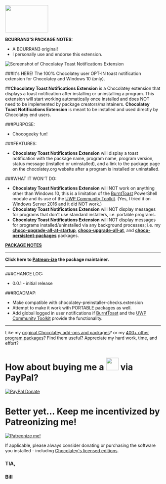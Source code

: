 <img src="https://raw.githubusercontent.com/bcurran3/ChocolateyPackages/master/InstChoco/InstChoco_icon.png" width="139" height="88">

**BCURRAN3'S PACKAGE NOTES:**

* A BCURRAN3 original!
* I personally use and endorse this extension.

![Screenshot of Chocolatey Toast Notifications Extension](https://cdn.rawgit.com/bcurran3/ChocolateyPackages/master/chocolatey-toast-notifications.extension/chocolatey-toast-notifications.extension_screenshot.png)

###It's HERE! The 100% Chocolatey user OPT-IN toast notification extension for Chocolatey and Windows 10 (only).

##**Chocolatey Toast Notifications Extension** is a Chocolatey extension that displays a toast notification after installing or uninstalling a program. This extension will start working automatically once installed and does NOT need to be implemented by package creators/maintainers. **Chocolatey Toast Notifications Extension** is meant to be installed and used directly by Chocolatey end users.

###PURPOSE:

* Chocogeeky fun!

###FEATURES: 
* **Chocolatey Toast Notifications Extension** will display a toast notification with the package name, program name, program version, status message (installed or uninstalled), and a link to the package page on the chocolatey.org website after a program is installed or uninstalled.

###WHAT IT WON'T DO:
* **Chocolatey Toast Notifications Extension** will NOT work on anything other than Windows 10, this is a limitation of the [BurntToast](https://github.com/Windos/BurntToast) PowerShell module and its use of the [UWP Community Toolkit](https://github.com/Microsoft/WindowsCommunityToolkit). (Yes, I tried it on Windows Server 2016 and it did NOT work.)
* **Chocolatey Toast Notifications Extension** will NOT display messages for programs that don't use standard installers, i.e. portable programs.
* **Chocolatey Toast Notifications Extension** will NOT display messages for programs installed/uninstalled via any background processes; i.e. my **[choco-upgrade-all-at-startup](https://chocolatey.org/packages/choco-upgrade-all-at-startup)**, **[choco-upgrade-all-at](https://chocolatey.org/packages/choco-upgrade-all-at)**, and **[choco-persistent-packages](https://chocolatey.org/packages/choco-persistent-packages)** packages.

**[PACKAGE NOTES](https://github.com/bcurran3/ChocolateyPackages/blob/master/chocolatey-toast-notifications.extension/readme.md)**

***
**Click here to [Patreon-ize](https://www.patreon.com/bcurran3) the package maintainer.**
***

###CHANGE LOG:
* 0.0.1   - initial release

###ROADMAP:
* Make compatible with chocolatey-preinstaller-checks.extension
* Attempt to make it work with PORTABLE packages as well.
* Add global logged in user notifications if [BurntToast](https://github.com/Windos/BurntToast) and the [UWP Community Toolkit](https://github.com/Microsoft/WindowsCommunityToolkit) provide the functionality.

***

Like my [original Chocolatey add-ons and packages](https://chocolatey.org/search?q=tag%3Abcurran3)? or my [400+ other program packages](https://chocolatey.org/profiles/bcurran3)? Find them useful? Appreciate my hard work, time, and effort?


<h1>How about buying me a <img src="https://cdn.rawgit.com/bcurran3/ChocolateyPackages/master/mylogos/beer.png" alt="" width="40" height="40"> via PayPal?</h1>

[![PayPal Donate](https://www.paypalobjects.com/webstatic/mktg/logo/AM_SbyPP_mc_vs_dc_ae.jpg)](https://www.paypal.me/bcurran3donations)

<h1>Better yet... Keep me incentivized by Patreonizing me!</h1>

[![Patreonize me!](https://c5.patreon.com/external/logo/downloads_wordmark_white_on_coral.png)](https://www.patreon.com/bcurran3)


If applicable, please always consider donating or purchasing the software you installed - including [Chocolatey's licensed editions](https://chocolatey.org/pricing).

<h3>TIA,</h3>

<h3>Bill</h3>




